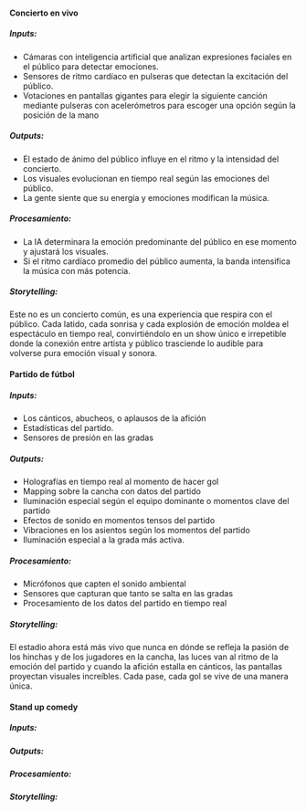 #### Concierto en vivo

##### Inputs: 

- Cámaras con inteligencia artificial que analizan expresiones faciales en el público para detectar emociones.
- Sensores de ritmo cardíaco en pulseras que detectan la excitación del público.
- Votaciones en pantallas gigantes para elegir la siguiente canción mediante pulseras con acelerómetros para escoger una opción según la posición de la mano


##### Outputs:

- El estado de ánimo del público influye en el ritmo y la intensidad del concierto.
- Los visuales evolucionan en tiempo real según las emociones del público.
- La gente siente que su energía y emociones modifican la música.

##### Procesamiento:

- La IA determinara la emoción predominante del público en ese momento y ajustará los visuales.  
- Si el ritmo cardíaco promedio del público aumenta, la banda intensifica la música con más potencia.

##### Storytelling:

Este no es un concierto común, es una experiencia que respira con el público. Cada latido, cada sonrisa y cada explosión de emoción moldea el espectáculo en tiempo real, convirtiéndolo en un show único e irrepetible donde la conexión entre artista y público trasciende lo audible para volverse pura emoción visual y sonora.

#### Partido de fútbol

##### Inputs:

- Los cánticos, abucheos, o aplausos de la afición
- Estadísticas del partido.
- Sensores de presión en las gradas

##### Outputs:

- Holografías en tiempo real al momento de hacer gol
- Mapping sobre la cancha con datos del partido
- Iluminación especial según el equipo dominante o momentos clave del partido
- Efectos de sonido en momentos tensos del partido
- Vibraciones en los asientos según los momentos del partido
- Iluminación especial a la grada más activa.


##### Procesamiento:

- Micrófonos que capten el sonido ambiental
- Sensores que capturan que tanto se salta en las gradas
- Procesamiento de los datos del partido en tiempo real

##### Storytelling:

El estadio ahora está más vivo que nunca en dónde se refleja la pasión de los hinchas y de los jugadores en la cancha, las luces van al ritmo de la emoción del partido y cuando la afición estalla en cánticos, las pantallas proyectan visuales increíbles. Cada pase, cada gol se vive de una manera única.

#### Stand up comedy

##### Inputs:

##### Outputs:

##### Procesamiento:

##### Storytelling:
